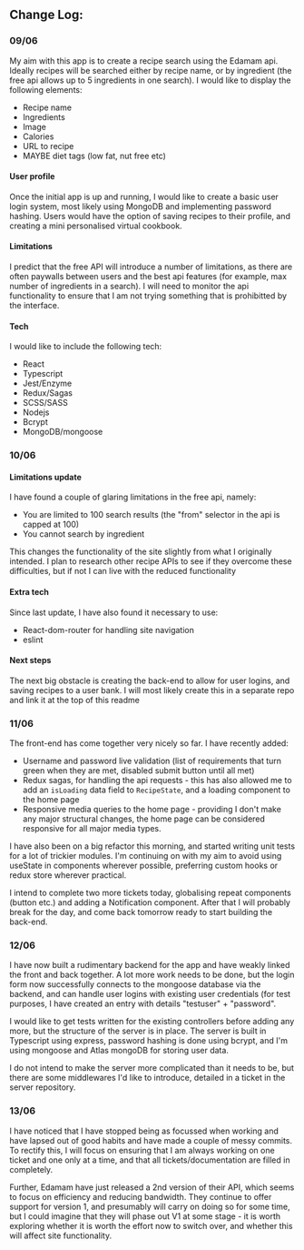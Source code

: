 ## Change Log:

### 09/06
My aim with this app is to create a recipe search using the Edamam api. Ideally recipes will be searched either by recipe name, or by ingredient (the free api allows up to 5 ingredients in one search). I would like to display the following elements:

* Recipe name
* Ingredients
* Image
* Calories
* URL to recipe
* MAYBE diet tags (low fat, nut free etc)

#### User profile

Once the initial app is up and running, I would like to create a basic user login system, most likely using MongoDB and implementing password hashing. Users would have the option of saving recipes to their profile, and creating a mini personalised virtual cookbook.

#### Limitations

I predict that the free API will introduce a number of limitations, as there are often paywalls between users and the best api features (for example, max number of ingredients in a search). I will need to monitor the api functionality to ensure that I am not trying something that is prohibitted by the interface.

#### Tech

I would like to include the following tech:

* React
* Typescript
* Jest/Enzyme
* Redux/Sagas
* SCSS/SASS
* Nodejs
* Bcrypt
* MongoDB/mongoose

### 10/06

#### Limitations update

I have found a couple of glaring limitations in the free api, namely:

* You are limited to 100 search results (the "from" selector in the api is capped at 100)
* You cannot search by ingredient

This changes the functionality of the site slightly from what I originally intended. I plan to research other recipe APIs to see if they overcome these difficulties, but if not I can live with the reduced functionality

#### Extra tech

Since last update, I have also found it necessary to use:

* React-dom-router for handling site navigation
* eslint

#### Next steps

The next big obstacle is creating the back-end to allow for user logins, and saving recipes to a user bank. I will most likely create this in a separate repo and link it at the top of this readme


### 11/06

The front-end has come together very nicely so far. I have recently added:

* Username and password live validation (list of requirements that turn green when they are met, disabled submit button until all met)
* Redux sagas, for handling the api requests - this has also allowed me to add an `isLoading` data field to `RecipeState`, and a loading component to the home page
* Responsive media queries to the home page - providing I don't make any major structural changes, the home page can be considered responsive for all major media types.

I have also been on a big refactor this morning, and started writing unit tests for a lot of trickier modules. I'm continuing on with my aim to avoid using useState in components wherever possible, preferring custom hooks or redux store wherever practical.

I intend to complete two more tickets today, globalising repeat components (button etc.) and adding a Notification component. After that I will probably break for the day, and come back tomorrow ready to start building the back-end.
 
 ### 12/06
 
 I have now built a rudimentary backend for the app and have weakly linked the front and back together. A lot more work needs to be done, but the login form now successfully connects to the mongoose database via the backend, and can handle user logins with existing user credentials (for test purposes, I have created an entry with details "testuser" + "password".
 
 I would like to get tests written for the existing controllers before adding any more, but the structure of the server is in place. The server is built in Typescript using express, password hashing is done using bcrypt, and I'm using mongoose and Atlas mongoDB for storing user data.
 
 I do not intend to make the server more complicated than it needs to be, but there are some middlewares I'd like to introduce, detailed in a ticket in the server repository.
 
 
 ### 13/06 
 
 I have noticed that I have stopped being as focussed when working and have lapsed out of good habits and have made a couple of messy commits. To rectify this, I will focus on ensuring that I am always working on one ticket and one only at a time, and that all tickets/documentation are filled in completely.
 
 Further, Edamam have just released a 2nd version of their API, which seems to focus on efficiency and reducing bandwidth. They continue to offer support for version 1, and presumably will carry on doing so for some time, but I could imagine that they will phase out V1 at some stage - it is worth exploring whether it is worth the effort now to switch over, and whether this will affect site functionality.
 
 
